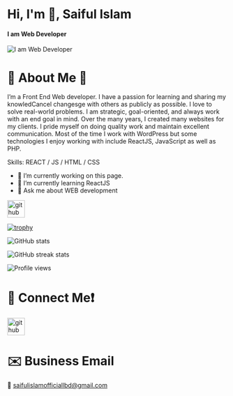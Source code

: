 # Hi, I'm 👋, Saiful Islam
#### I am Web Developer
![I am Web Developer](https://arturssmirnovs.github.io/github-profile-readme-generator/images/banner.png)

# 🙂 About Me 💯
I’m a Front End Web developer. I have a passion for learning and sharing my knowledCancel changesge with others as publicly as possible. I love to solve real-world problems. I am strategic, goal-oriented, and always work with an end goal in mind. Over the many years, I created many websites for my clients. I pride myself on doing quality work and maintain excellent communication. Most of the time I work with WordPress but some technologies I enjoy working with include ReactJS, JavaScript as well as PHP.

Skills: REACT / JS / HTML / CSS

- 🔭 I’m currently working on this page. 
- 🌱 I’m currently learning ReactJS 
- 💬 Ask me about WEB development  


[<img src='https://cdn.jsdelivr.net/npm/simple-icons@3.0.1/icons/github.svg' alt='github' height='40'>](https://github.com/Saiful-Islam-2023)  

[![trophy](https://github-profile-trophy.vercel.app/?username=Saiful-Islam-2023)](https://github.com/ryo-ma/github-profile-trophy)

![GitHub stats](https://github-readme-stats.vercel.app/api?username=Saiful-Islam-2023&show_icons=true)  

![GitHub streak stats](https://streak-stats.demolab.com/?user=Saiful-Islam-2023)  

![Profile views](https://gpvc.arturio.dev/Saiful-Islam-2023)
# 🤙 Connect Me❗
[<img src='[https://icons8.com/icon/118497/facebook]' alt='github' height='40'>](https://github.com/Saiful-Islam-2023) 


# ✉️ Business Email
🔴 <a href="saifulislamofficiallbd@gmail.com">saifulislamofficiallbd@gmail.com</a>
